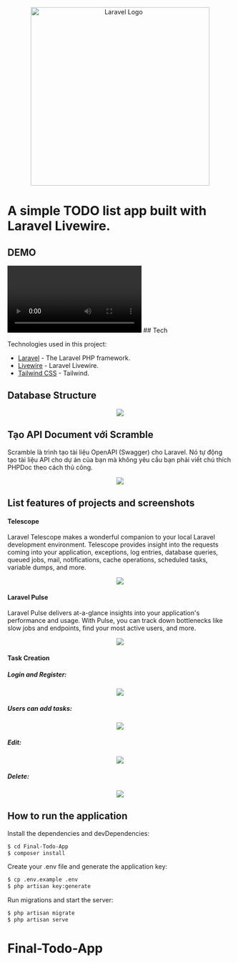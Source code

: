 <p align="center"><a href="https://laravel.com" target="_blank"><img src="https://raw.githubusercontent.com/laravel/art/master/logo-lockup/5%20SVG/2%20CMYK/1%20Full%20Color/laravel-logolockup-cmyk-red.svg" width="400" alt="Laravel Logo"></a></p>

# A simple TODO list app built with Laravel Livewire.
## DEMO

<video align="center" controls>
  <source src="https://github.com/HoHuuHuy285/Final-Todo-App/assets/118819624/854994d7-6894-4873-8ba1-92b0875ace2c" type="video/mp4">
</video>
## Tech

Technologies used in this project:

* [Laravel](https://github.com/laravel/laravel) - The Laravel PHP framework.
* [Livewire](https://github.com/livewire/livewire) - Laravel Livewire.
* [Tailwind CSS](https://github.com/tailwindlabs/tailwindcss) - Tailwind.

## Database Structure

<p align="center">
  <img src="https://github.com/HoHuuHuy285/Final-Todo-App/assets/118819624/86aece1b-acbd-4cf8-9d84-44082a5761b3">
</p>

## Tạo API Document với Scramble

Scramble là trình tạo tài liệu OpenAPI (Swagger) cho Laravel. Nó tự động tạo tài liệu API cho dự án của bạn mà không yêu cầu bạn phải viết chú thích PHPDoc theo cách thủ công.

<p align="center">
  <img src="https://github.com/HoHuuHuy285/Final-Todo-App/assets/118819624/94cb737f-4eff-4144-b45a-32620e5fe5d8">
</p>

## List features of projects and screenshots

#### Telescope

Laravel Telescope makes a wonderful companion to your local Laravel development environment. Telescope provides insight into the requests coming into your application, exceptions, log entries, database queries, queued jobs, mail, notifications, cache operations, scheduled tasks, variable dumps, and more.

<p align="center">
  <img src="https://github.com/HoHuuHuy285/Final-Todo-App/assets/118819624/940892fa-b7b1-4b97-a2d7-b32fed0a7cba">
</p>

#### Laravel Pulse

Laravel Pulse delivers at-a-glance insights into your application's performance and usage. With Pulse, you can track down bottlenecks like slow jobs and endpoints, find your most active users, and more.

<p align="center">
  <img src="https://github.com/HoHuuHuy285/Final-Todo-App/assets/118819624/3e43da71-2fb8-433b-9941-388c1a2ccf55">
</p>

#### Task Creation

##### Login and Register:
<p align="center">
  <img src="https://github.com/HoHuuHuy285/Final-Todo-App/assets/118819624/1bd9388d-5767-41cc-997d-a024cb8504e7">
</p>

##### Users can add tasks:
<p align="center">
  <img src="https://github.com/HoHuuHuy285/Final-Todo-App/assets/118819624/17681ce7-310c-4d43-afdf-b01d6de03a1d">
</p>

##### Edit:
<p align="center">
  <img src="https://github.com/HoHuuHuy285/Final-Todo-App/assets/118819624/b03479cf-8382-4965-a8b6-c3e5a573c195">
</p>

##### Delete:
<p align="center">
  <img src="https://github.com/HoHuuHuy285/Final-Todo-App/assets/118819624/ced6fb91-fbac-4ca9-b4c9-6ca616e17c5c">
</p>

## How to run the application
Install the dependencies and devDependencies:

```sh
$ cd Final-Todo-App
$ composer install
```

Create your .env file and generate the application key:

```sh
$ cp .env.example .env
$ php artisan key:generate
```

Run migrations and start the server:

```sh
$ php artisan migrate
$ php artisan serve
```
# Final-Todo-App
